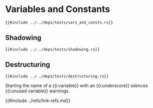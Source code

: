 # Variables and Constants

```rust,editable
{{#include ../../deps/tests/vars_and_consts.rs}}
```

## Shadowing

```rust,editable
{{#include ../../deps/tests/shadowing.rs}}
```

## Destructuring

```rust,editable
{{#include ../../deps/tests/destructuring.rs}}
```

Starting the name of a {{i:variable}} with an {{i:underscore}} silences {{i:unused variable}} warnings.

{{#include ../refs/link-refs.md}}
